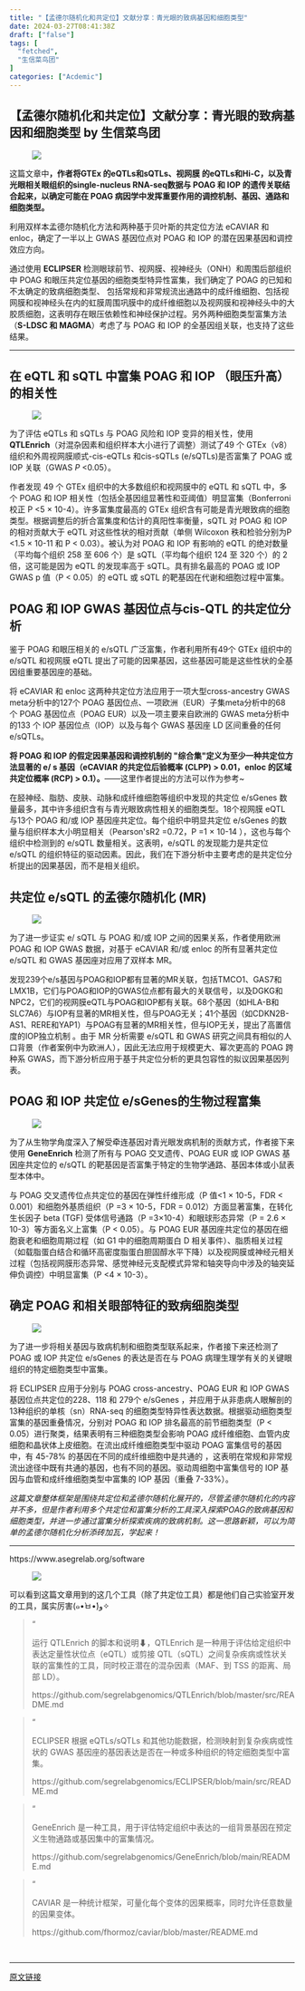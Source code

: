 ```yaml
---
title: "【孟德尔随机化和共定位】文献分享：青光眼的致病基因和细胞类型"
date: 2024-03-27T08:41:38Z
draft: ["false"]
tags: [
  "fetched",
  "生信菜鸟团"
]
categories: ["Acdemic"]
---
```

【孟德尔随机化和共定位】文献分享：青光眼的致病基因和细胞类型 by 生信菜鸟团
------
<div><section data-tool="mdnice编辑器" data-website="https://www.mdnice.com"><figure data-tool="mdnice编辑器"><img data-imgfileid="100037258" data-ratio="0.31296296296296294" data-src="https://mmbiz.qpic.cn/mmbiz_png/iaRJcrq2LosibJI071icxGfOG62kledwNuhibavWKWb1d5fg0fhwBkJYb3o3wzaIqwPadkL9oAqb8KpPvT9tvZT2sw/640?wx_fmt=png&amp;from=appmsg" data-type="png" data-w="1080" src="https://mmbiz.qpic.cn/mmbiz_png/iaRJcrq2LosibJI071icxGfOG62kledwNuhibavWKWb1d5fg0fhwBkJYb3o3wzaIqwPadkL9oAqb8KpPvT9tvZT2sw/640?wx_fmt=png&amp;from=appmsg"></figure><p data-tool="mdnice编辑器">这篇文章中<strong>，作者将GTEx 的eQTLs和sQTLs、视网膜 的eQTLs和Hi-C，以及青光眼相关眼组织的single-nucleus RNA-seq数据与 POAG 和 IOP 的遗传关联结合起来，以确定可能在 POAG 病因学中发挥重要作用的调控机制、基因、通路和细胞类型。</strong></p><p data-tool="mdnice编辑器">利用双样本孟德尔随机化方法和两种基于贝叶斯的共定位方法 eCAVIAR 和 enloc，确定了一半以上 GWAS 基因位点对 POAG 和 IOP 的潜在因果基因和调控效应方向。</p><p data-tool="mdnice编辑器">通过使用 <strong>ECLIPSER</strong> 检测眼球前节、视网膜、视神经头（ONH）和周围后部组织中 POAG 和眼压共定位基因的细胞类型特异性富集，我们确定了 POAG 的已知和不太确定的致病细胞类型、 包括常规和非常规流出通路中的成纤维细胞、包括视网膜和视神经头在内的虹膜周围巩膜中的成纤维细胞以及视网膜和视神经头中的大胶质细胞，这表明存在眼压依赖性和神经保护过程。另外两种细胞类型富集方法（<strong>S-LDSC 和 MAGMA</strong>）考虑了与 POAG 和 IOP 的全基因组关联，也支持了这些结果。</p><hr data-tool="mdnice编辑器"><h2 data-tool="mdnice编辑器"><span></span><span>在 eQTL 和 sQTL 中富集 POAG 和 IOP （眼压升高）的相关性</span><span></span></h2><figure data-tool="mdnice编辑器"><img data-imgfileid="100037256" data-ratio="0.32592592592592595" data-src="https://mmbiz.qpic.cn/mmbiz_png/iaRJcrq2LosibJI071icxGfOG62kledwNuh0tuiat83e0FibUTLkuPUqHk580XuMWDZjUJTFQOArUbjWIgIwOWUBzpg/640?wx_fmt=png&amp;from=appmsg" data-type="png" data-w="1080" src="https://mmbiz.qpic.cn/mmbiz_png/iaRJcrq2LosibJI071icxGfOG62kledwNuh0tuiat83e0FibUTLkuPUqHk580XuMWDZjUJTFQOArUbjWIgIwOWUBzpg/640?wx_fmt=png&amp;from=appmsg"></figure><p data-tool="mdnice编辑器">为了评估 eQTLs 和 sQTLs 与 POAG 风险和 IOP 变异的相关性，使用 <strong>QTLEnrich</strong>（对混杂因素和组织样本大小进行了调整）测试了49 个 GTEx（v8）组织和外周视网膜顺式-cis-eQTLs 和cis-sQTLs (e/sQTLs)是否富集了 POAG 或 IOP 关联（GWAS <em>P</em> &lt;0.05）。</p><p data-tool="mdnice编辑器">作者发现 49 个 GTEx 组织中的大多数组织和视网膜中的 eQTL 和 sQTL 中，多个 POAG 和 IOP 相关性（包括全基因组显著性和亚阈值）明显富集（Bonferroni 校正 P &lt;5 × 10-4）。许多富集度最高的 GTEx 组织含有可能是青光眼致病的细胞类型。根据调整后的折合富集度和估计的真阳性率衡量，sQTL 对 POAG 和 IOP 的相对贡献大于 eQTL 对这些性状的相对贡献（单侧 Wilcoxon 秩和检验分别为P &lt;1.5 × 10-11 和 P &lt; 0.03）。被认为对 POAG 和 IOP 有影响的 eQTL 的绝对数量（平均每个组织 258 至 606 个）是 sQTL（平均每个组织 124 至 320 个）的 2 倍，这可能是因为 eQTL 的发现率高于 sQTL。具有排名最高的 POAG 或 IOP GWAS p 值（P &lt; 0.05）的 eQTL 或 sQTL 的靶基因在代谢和细胞过程中富集。</p><h2 data-tool="mdnice编辑器"><span></span><span>POAG 和 IOP GWAS 基因位点与cis-QTL 的共定位分析</span><span></span></h2><p data-tool="mdnice编辑器">鉴于 POAG 和眼压相关的 e/sQTL 广泛富集，作者利用所有49个 GTEx 组织中的 e/sQTL 和视网膜 eQTL 提出了可能的因果基因，这些基因可能是这些性状的全基因组重要基因座的基础。</p><p data-tool="mdnice编辑器">将 eCAVIAR 和 enloc 这两种共定位方法应用于一项大型cross-ancestry GWAS meta分析中的127个 POAG 基因位点、一项欧洲（EUR）子集meta分析中的68 个 POAG 基因位点（POAG EUR）以及一项主要来自欧洲的 GWAS meta分析中的133 个 IOP 基因位点（IOP）以及与每个 GWAS 基因座 LD 区间重叠的任何 e/sQTLs。</p><p data-tool="mdnice编辑器"><strong>将 POAG 和 IOP 的假定因果基因和调控机制的 "综合集"定义为至少一种共定位方法显著的 e/ s 基因（eCAVIAR 的共定位后验概率 (CLPP) &gt; 0.01，enloc 的区域共定位概率 (RCP) &gt; 0.1）。</strong>——这里作者提出的方法可以作为参考~</p><p data-tool="mdnice编辑器">在胫神经、脂肪、皮肤、动脉和成纤维细胞等组织中发现的共定位 e/sGenes 数量最多，其中许多组织含有与青光眼致病性相关的细胞类型。18个视网膜 eQTL 与13个 POAG 和/或 IOP 基因座共定位。每个组织中明显共定位 e/sGenes 的数量与组织样本大小明显相关（Pearson'sR2 =0.72，P =1 × 10-14 ），这也与每个组织中检测到的 e/sQTL 数量相关。这表明，e/sQTL 的发现能力是共定位 e/sQTL 的组织特征的驱动因素。因此，我们在下游分析中主要考虑的是共定位分析提出的因果基因，而不是相关组织。</p><h2 data-tool="mdnice编辑器"><span></span><span>共定位 e/sQTL 的孟德尔随机化 (MR)</span><span></span></h2><figure data-tool="mdnice编辑器"><img data-imgfileid="100037259" data-ratio="0.31203703703703706" data-src="https://mmbiz.qpic.cn/mmbiz_png/iaRJcrq2LosibJI071icxGfOG62kledwNuhQw9BNkkZaXkct5ujwaE0VIXQh1yE53c2VMmgiaVJxQPz6UnIjWKGwcg/640?wx_fmt=png&amp;from=appmsg" data-type="png" data-w="1080" src="https://mmbiz.qpic.cn/mmbiz_png/iaRJcrq2LosibJI071icxGfOG62kledwNuhQw9BNkkZaXkct5ujwaE0VIXQh1yE53c2VMmgiaVJxQPz6UnIjWKGwcg/640?wx_fmt=png&amp;from=appmsg"></figure><p data-tool="mdnice编辑器">为了进一步证实 e/ sQTL 与 POAG 和/或 IOP 之间的因果关系，作者使用欧洲 POAG 和 IOP GWAS 数据，对基于 eCAVIAR 和/或 enloc 的所有显著共定位 e/sQTL 和 GWAS 基因座对应用了双样本 MR。</p><p data-tool="mdnice编辑器">发现239个e/s基因与POAG和IOP都有显著的MR关联，包括TMCO1、GAS7和LMX1B，它们与POAG和IOP的GWAS位点都有最大的关联信号，以及DGKG和NPC2，它们的视网膜eQTL与POAG和IOP都有关联。68个基因（如HLA-B和SLC7A6）与IOP有显著的MR相关性，但与POAG无关；41个基因（如CDKN2B-AS1、RERE和YAP1）与POAG有显著的MR相关性，但与IOP无关，提出了高置信度的IOP独立机制 。由于 MR 分析需要 e/sQTL 和 GWAS 研究之间具有相似的人口背景（作者案例中为欧洲人），因此无法应用于规模更大、幂次更高的 POAG 跨种系 GWAS，而下游分析应用于基于共定位分析的更具包容性的拟议因果基因列表。</p><h2 data-tool="mdnice编辑器"><span></span><span>POAG 和 IOP 共定位 e/sGenes的生物过程富集</span><span></span></h2><figure data-tool="mdnice编辑器"><img data-imgfileid="100037257" data-ratio="0.31851851851851853" data-src="https://mmbiz.qpic.cn/mmbiz_png/iaRJcrq2LosibJI071icxGfOG62kledwNuhq4iciaudEzYWEwicnVFs3FKCaV9EWXibrPAPSsRicH4qWe9eFMlc0SPd5MQ/640?wx_fmt=png&amp;from=appmsg" data-type="png" data-w="1080" src="https://mmbiz.qpic.cn/mmbiz_png/iaRJcrq2LosibJI071icxGfOG62kledwNuhq4iciaudEzYWEwicnVFs3FKCaV9EWXibrPAPSsRicH4qWe9eFMlc0SPd5MQ/640?wx_fmt=png&amp;from=appmsg"></figure><p data-tool="mdnice编辑器">为了从生物学角度深入了解受牵连基因对青光眼发病机制的贡献方式，作者接下来使用 <strong>GeneEnrich</strong> 检测了所有与 POAG 交叉遗传、POAG EUR 或 IOP GWAS 基因座共定位的 e/sQTL 的靶基因是否富集于特定的生物学通路、基因本体或小鼠表型本体中。</p><p data-tool="mdnice编辑器">与 POAG 交叉遗传位点共定位的基因在弹性纤维形成（P 值&lt;1 × 10-5，FDR &lt; 0.001）和细胞外基质组织（P =3 × 10-5，FDR = 0.012）方面显著富集，在转化生长因子 beta (TGF) 受体信号通路（P =3×10-4）和眼球形态异常（P = 2.6 × 10-3）等方面名义上富集（P &lt; 0.05）。与 POAG EUR 基因座共定位的基因在细胞衰老和细胞周期过程（如 G1 中的细胞周期蛋白 D 相关事件）、脂质相关过程（如载脂蛋白结合和循环高密度脂蛋白胆固醇水平下降）以及视网膜或神经元相关过程（包括视网膜形态异常、感觉神经元支配模式异常和轴突导向中涉及的轴突延伸负调控）中明显富集（P &lt;4 × 10-3）。</p><h2 data-tool="mdnice编辑器"><span></span><span>确定 POAG 和相关眼部特征的致病细胞类型</span><span></span></h2><figure data-tool="mdnice编辑器"><img data-imgfileid="100037255" data-ratio="0.4101851851851852" data-src="https://mmbiz.qpic.cn/mmbiz_png/iaRJcrq2LosibJI071icxGfOG62kledwNuhialAjCFTt3Q11GT167kriaRMt5RsQyEoyVJH1zL2NLWTxUOO3TCjeWUA/640?wx_fmt=png&amp;from=appmsg" data-type="png" data-w="1080" src="https://mmbiz.qpic.cn/mmbiz_png/iaRJcrq2LosibJI071icxGfOG62kledwNuhialAjCFTt3Q11GT167kriaRMt5RsQyEoyVJH1zL2NLWTxUOO3TCjeWUA/640?wx_fmt=png&amp;from=appmsg"></figure><p data-tool="mdnice编辑器">为了进一步将相关基因与致病机制和细胞类型联系起来，作者接下来还检测了 POAG 或 IOP 共定位 e/sGenes 的表达是否在与 POAG 病理生理学有关的关键眼组织的特定细胞类型中富集。</p><p data-tool="mdnice编辑器">将 ECLIPSER 应用于分别与 POAG cross-ancestry、POAG EUR 和 IOP GWAS 基因位点共定位的228、118 和 279个 e/sGenes ，并应用于从非患病人眼解剖的13种组织的单核（sn）RNA-seq 的细胞类型特异性表达数据。根据驱动细胞类型富集的基因重叠情况，分别对 POAG 和 IOP 排名最高的前节细胞类型（P &lt; 0.05）进行聚类，结果表明有三种细胞类型会影响 POAG 成纤维细胞、血管内皮细胞和晶状体上皮细胞。在流出成纤维细胞类型中驱动 POAG 富集信号的基因中，有 45-78% 的基因在不同的成纤维细胞中是共通的 ，这表明在常规和非常规流出途径中既有共通的基因，也有不同的基因。驱动周细胞中富集信号的 IOP 基因与血管和成纤维细胞类型中富集的 IOP 基因（重叠 7-33%）。</p><p data-tool="mdnice编辑器"><em>这篇文章整体框架是围绕共定位和孟德尔随机化展开的，尽管孟德尔随机化的内容并不多，但是作者利用多个共定位和富集分析的工具深入探索POAG的致病基因和细胞类型，并进一步通过富集分析探索疾病的致病机制。这一思路新颖，可以为简单的孟德尔随机化分析添砖加瓦，学起来！</em></p><hr data-tool="mdnice编辑器"><p data-tool="mdnice编辑器">https://www.asegrelab.org/software</p><figure data-tool="mdnice编辑器"><img data-imgfileid="100037260" data-ratio="0.4740740740740741" data-src="https://mmbiz.qpic.cn/mmbiz_png/iaRJcrq2LosibJI071icxGfOG62kledwNuhMAZsEZ8E3RtIqPUA6U1NEthp5lumW8JgUtx3aNoDxrM376ghFlS36w/640?wx_fmt=png&amp;from=appmsg" data-type="png" data-w="1080" src="https://mmbiz.qpic.cn/mmbiz_png/iaRJcrq2LosibJI071icxGfOG62kledwNuhMAZsEZ8E3RtIqPUA6U1NEthp5lumW8JgUtx3aNoDxrM376ghFlS36w/640?wx_fmt=png&amp;from=appmsg"></figure><p data-tool="mdnice编辑器">可以看到这篇文章用到的这几个工具（除了共定位工具）都是他们自己实验室开发的工具，属实厉害(๑•̀ㅂ•́)و✧</p><blockquote data-tool="mdnice编辑器"><span>“</span><p>运行 QTLEnrich 的脚本和说明⬇，QTLEnrich 是一种用于评估给定组织中表达定量性状位点（eQTL）或剪接 QTL（sQTL）之间复杂疾病或性状关联的富集性的工具，同时校正潜在的混杂因素（MAF、到 TSS 的距离、局部 LD）。</p><p>https://github.com/segrelabgenomics/QTLEnrich/blob/master/src/README.md</p></blockquote><blockquote data-tool="mdnice编辑器"><span>“</span><p>ECLIPSER 根据 eQTLs/sQTLs 和其他功能数据，检测映射到复杂疾病或性状的 GWAS 基因座的基因表达是否在一种或多种组织的特定细胞类型中富集。</p><p>https://github.com/segrelabgenomics/ECLIPSER/blob/main/src/README.md</p></blockquote><blockquote data-tool="mdnice编辑器"><span>“</span><p>GeneEnrich 是一种工具，用于评估特定组织中表达的一组背景基因在预定义生物通路或基因集中的富集情况。</p><p>https://github.com/segrelabgenomics/GeneEnrich/blob/main/README.md</p></blockquote><blockquote data-tool="mdnice编辑器"><span>“</span><p>CAVIAR 是一种统计框架，可量化每个变体的因果概率，同时允许任意数量的因果变体。</p><p>https://github.com/fhormoz/caviar/blob/master/README.md</p></blockquote></section><p><br></p><p><mp-style-type data-value="10000"></mp-style-type></p></div>  
<hr>
<a href="https://mp.weixin.qq.com/s/bSSjtFiZJWv_x1f2Cp7-_w",target="_blank" rel="noopener noreferrer">原文链接</a>
